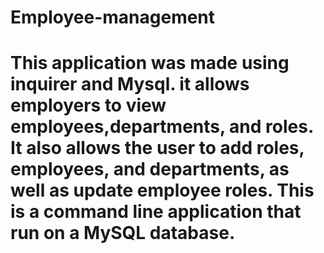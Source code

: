 # Employee-management

# This application was made using inquirer and Mysql. it allows employers to view employees,departments, and roles. It also allows the user to add roles, employees, and departments, as well as update employee roles. This is a command line application that run on a MySQL database.
